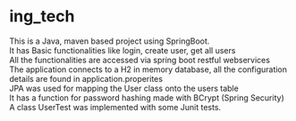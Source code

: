 # ing_tech

This is a Java, maven based project using SpringBoot.<br>
It has Basic functionalities like login, create user, get all users<br>
All the functionalities are accessed via spring boot restful webservices<br>
The application connects to a H2 in memory database, all the configuration details are found in application.properites<br>
JPA was used for mapping the User class onto the users table<br>
It has a function for password hashing made with BCrypt (Spring Security)<br>
A class UserTest was implemented with some Junit tests.